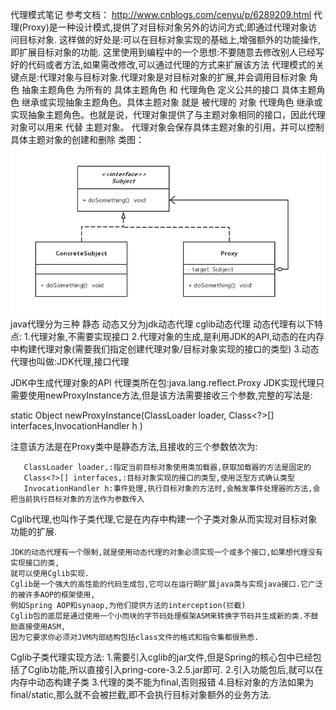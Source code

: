 代理模式笔记
参考文档：
   http://www.cnblogs.com/cenyu/p/6289209.html
   代理(Proxy)是一种设计模式,提供了对目标对象另外的访问方式;即通过代理对象访问目标对象.
   这样做的好处是:可以在目标对象实现的基础上,增强额外的功能操作,即扩展目标对象的功能.
   这里使用到编程中的一个思想:不要随意去修改别人已经写好的代码或者方法,如果需改修改,可以通过代理的方式来扩展该方法
   代理模式的关键点是:代理对象与目标对象.代理对象是对目标对象的扩展,并会调用目标对象
   角色
       抽象主题角色
       为所有的 具体主题角色 和 代理角色 定义公共的接口
       具体主题角色
       继承或实现抽象主题角色。具体主题对象 就是 被代理的 对象
       代理角色
       继承或实现抽象主题角色。也就是说，代理对象提供了与主题对象相同的接口，因此代理对象可以用来 代替 主题对象。
       代理对象会保存具体主题对象的引用，并可以控制具体主题对象的创建和删除
   类图：
        ![Image text](https://github.com/zhouzhaohui10001/designPattern/raw/master/images/proxy.png)
   java代理分为三种
       静态  动态又分为jdk动态代理 cglib动态代理
   动态代理有以下特点:
   1.代理对象,不需要实现接口
   2.代理对象的生成,是利用JDK的API,动态的在内存中构建代理对象(需要我们指定创建代理对象/目标对象实现的接口的类型)
   3.动态代理也叫做:JDK代理,接口代理

   JDK中生成代理对象的API
   代理类所在包:java.lang.reflect.Proxy
   JDK实现代理只需要使用newProxyInstance方法,但是该方法需要接收三个参数,完整的写法是:

   static Object newProxyInstance(ClassLoader loader, Class<?>[] interfaces,InvocationHandler h )

   注意该方法是在Proxy类中是静态方法,且接收的三个参数依次为:

       ClassLoader loader,:指定当前目标对象使用类加载器,获取加载器的方法是固定的
       Class<?>[] interfaces,:目标对象实现的接口的类型,使用泛型方式确认类型
       InvocationHandler h:事件处理,执行目标对象的方法时,会触发事件处理器的方法,会把当前执行目标对象的方法作为参数传入

Cglib代理,也叫作子类代理,它是在内存中构建一个子类对象从而实现对目标对象功能的扩展.

    JDK的动态代理有一个限制,就是使用动态代理的对象必须实现一个或多个接口,如果想代理没有实现接口的类,
    就可以使用Cglib实现.
    Cglib是一个强大的高性能的代码生成包,它可以在运行期扩展java类与实现java接口.它广泛的被许多AOP的框架使用,
    例如Spring AOP和synaop,为他们提供方法的interception(拦截)
    Cglib包的底层是通过使用一个小而块的字节码处理框架ASM来转换字节码并生成新的类.不鼓励直接使用ASM,
    因为它要求你必须对JVM内部结构包括class文件的格式和指令集都很熟悉.

Cglib子类代理实现方法:
1.需要引入cglib的jar文件,但是Spring的核心包中已经包括了Cglib功能,所以直接引入pring-core-3.2.5.jar即可.
2.引入功能包后,就可以在内存中动态构建子类
3.代理的类不能为final,否则报错
4.目标对象的方法如果为final/static,那么就不会被拦截,即不会执行目标对象额外的业务方法.
